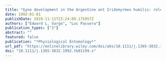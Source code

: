 ```yaml
---
title: "Gyne development in the Argentine ant Iridomyrmex humilis: role of overwintering and queen control"
date: 1992-01-01
publishDate: 2019-11-11T23:24:09.175957Z
authors: ["Edward L. Vargo", "Luc Passera"]
publication_types: ["2"]
abstract: ""
featured: false
publication: "*Physiological Entomology*"
url_pdf: "https://onlinelibrary.wiley.com/doi/abs/10.1111/j.1365-3032.1992.tb01199.x"
doi: "10.1111/j.1365-3032.1992.tb01199.x"
---
```


